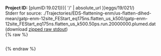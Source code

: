 **Project ID:** [plumID:19.021]({{ '/' | absolute_url }}eggs/19/021/)  
Stderr for source:  ./Trajectories/EDS-flattening-enm/us-flatten-dihed-mean/gatp-enm-12site_FEStart_eq175ns.flatten_us_k500/gatp-enm-12site_FEStart_eq175ns.flatten_us_k500.50ps.run.20000000.plumed.dat   
(download [zipped raw stdout](gatp-enm-12site_FEStart_eq175ns.flatten_us_k500.50ps.run.20000000.plumed.dat.plumed.stdout.txt.zip))  
{% raw %}
<pre>
</pre>
{% endraw %}
